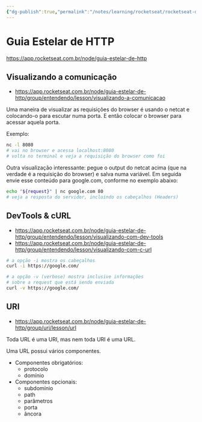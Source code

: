```yaml
---
{"dg-publish":true,"permalink":"/notes/learning/rocketseat/rocketseat-discover/02-guia-http/","dgHomeLink":true,"dgPassFrontmatter":false}
---
```


# Guia Estelar de HTTP

<https://app.rocketseat.com.br/node/guia-estelar-de-http>


## Visualizando a comunicação

- <https://app.rocketseat.com.br/node/guia-estelar-de-http/group/entendendo/lesson/visualizando-a-comunicacao>

Uma maneira de visualizar as requisições do browser é usando o netcat e
colocando-o para escutar numa porta. E então colocar o browser para acessar
aquela porta.

Exemplo:
```sh
nc -l 8080
# vai no browser e acessa localhost:8080
# volta no terminal e veja a requisição do browser como foi
```

Outra visualização interessante: pegue o output do netcat acima (que na verdade
é a requisição do browser) e salva numa variável. Em seguida envie esse conteúdo
para google.com, conforme no exemplo abaixo:
```sh
echo "${request}" | nc google.com 80
# veja a resposta do servidor, incluindo os cabeçalhos (Headers)
```

## DevTools & cURL

- <https://app.rocketseat.com.br/node/guia-estelar-de-http/group/entendendo/lesson/visualizando-com-dev-tools>
- <https://app.rocketseat.com.br/node/guia-estelar-de-http/group/entendendo/lesson/visualizando-com-c-url>

```sh
# a opção -i mostra os cabeçalhos
curl -i https://google.com/

# a opção -v (verbose) mostra inclusive informações
# sobre a request que está sendo enviada
curl -v https://google.com/
```

## URI

- <https://app.rocketseat.com.br/node/guia-estelar-de-http/group/uri/lesson/url>

Toda URL é uma URI, mas nem toda URI é uma URL.

Uma URL possui vários componentes.

- Componentes obrigatórios:
    - protocolo
    - domínio
- Componentes opcionais:
    - subdomínio
    - path
    - parâmetros
    - porta
    - âncora